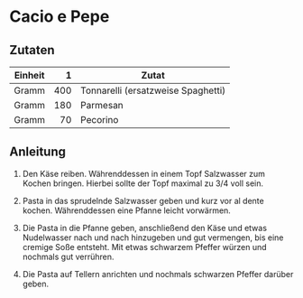 # Cacio e Pepe

## Zutaten

| Einheit | 1   | Zutat                              |
|---------|----:|------------------------------------|
| Gramm   | 400 | Tonnarelli (ersatzweise Spaghetti) |
| Gramm   | 180 | Parmesan                           |
| Gramm   | 70  | Pecorino                           |

## Anleitung

1. Den Käse reiben. Währenddessen in einem Topf Salzwasser zum Kochen bringen.
   Hierbei sollte der Topf maximal zu 3/4 voll sein.

2. Pasta in das sprudelnde Salzwasser geben und kurz vor al dente kochen.
   Währenddessen eine Pfanne leicht vorwärmen.

3. Die Pasta in die Pfanne geben, anschließend den Käse und etwas Nudelwasser
   nach und nach hinzugeben und gut vermengen, bis eine cremige Soße entsteht.
   Mit etwas schwarzem Pfeffer würzen und nochmals gut verrühren.

4. Die Pasta auf Tellern anrichten und nochmals schwarzen Pfeffer darüber geben.
